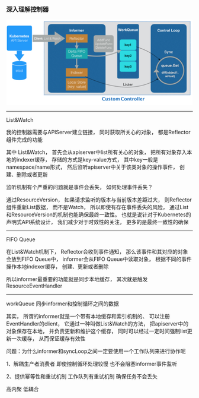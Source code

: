 ### 深入理解控制器


![controller](images/controller.png)


---

List&Watch

我的控制器需要与APIServer建立链接，
同时获取所关心的对象，
都是Reflector组件完成的功能

其中 List&Watch，
首先会从apiserver中list所有关心的对象，
把所有对象存入本地的indexer缓存，
存储的方式是key-value方式，
其中key一般是namespace/name形式，
然后监听apiserver中关于该类对象的操作事件，
创建、删除或者更新

监听机制有个严重的问题就是事件会丢失，
如何处理事件丢失？

通过ResourceVersion，
如果请求监听的版本与当前版本差距过大，
则Reflector组件重新List数据，
而不是Watch，
所以即使有存在事件丢失的风险，
通过List和ResourceVersion的机制也能确保最终一致性。
也就是说针对于Kubernetes的声明式API系统设计，
我们减少对于时效性的关注，
更多的是最终一致性的确保

---

FIFO Queue

在List&Watch机制下，
Reflector会收到事件通知，
那么该事件和其对应的对象会放到FIFO Queue中，
informer会从FIFO Queue中读取对象，
根据不同的事件操作本地indexer缓存，
创建、更新或者删除


所以informer最重要的功能就是同步本地缓存，
其次就是触发ResourceEventHandler

---

workQueue 同步informer和控制循环之间的数据



其实，
所谓的informer就是一个带有本地缓存和索引机制的、
可以注册EventHandler的client，
它通过一种叫做List&Watch的方法，
把apiserver中的对象保存在本地，
并负责更新和维护这个缓存，
同时可以经过一定时间强制list更新一次缓存，
从而保证缓存有效性



问题：为什么informer和syncLoop之间一定要使用一个工作队列来进行协作呢

1、解耦生产者消费者 即使控制循环处理较慢 也不会阻塞informer事件监听

2、提供幂等性和重试机制 工作队列有重试机制 确保任务不会丢失

高内聚 低耦合




































